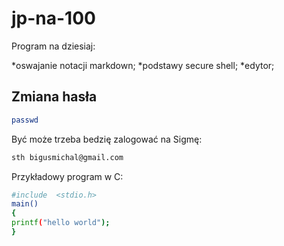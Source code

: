 jp-na-100
=========

Program na dziesiaj:

*oswajanie notacji markdown;
*podstawy secure shell;
*edytor;

## Zmiana hasła

```sh
passwd
```

Być może trzeba bedzię zalogować na Sigmę:

```sh
sth bigusmichal@gmail.com
```

Przykładowy program w C:

```sh
#include  <stdio.h>
main()
{
printf("hello world");
}
```
